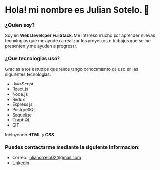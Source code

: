 # Hola! mi nombre es Julian Sotelo. 👋

### ¿Quien soy?

Soy un **Web Developer FullStack**. Me intereso mucho por aprender nuevas tecnologias que me ayuden a realizar los proyectos o trabajos que se me presenten y me ayuden a progresar.

### ¿Que tecnologias uso?

Gracias a los estudios que relice tengo conocimiento de uso en las siguientes tecnologias:
- JavaScript
- React.js
- Node.js
- Redux
- Express.js
- PostgreSQL
- Sequelize
- GraphQL
- GIT

Incluyendo **HTML** y **CSS**

### Puedes contactarme mediante la siguiente informacion:

- Correo: juliansotelo02@gmail.com
- [Linkedin](https://www.linkedin.com/in/julian-sotelo-305ab9213/)

<!--
**JulianSotelo17/JulianSotelo17** is a ✨ _special_ ✨ repository because its `README.md` (this file) appears on your GitHub profile.

Here are some ideas to get you started:

- 🔭 I’m currently working on ...
- 🌱 I’m currently learning ...
- 👯 I’m looking to collaborate on ...
- 🤔 I’m looking for help with ...
- 💬 Ask me about ...
- 📫 How to reach me: ...
- 😄 Pronouns: ...
- ⚡ Fun fact: ...
-->
